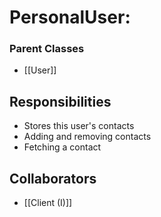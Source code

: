 # PersonalUser:
### Parent Classes 
- [[User]]

## Responsibilities
- Stores this user's contacts
- Adding and removing contacts
- Fetching a contact

## Collaborators
- [[Client (I)]]